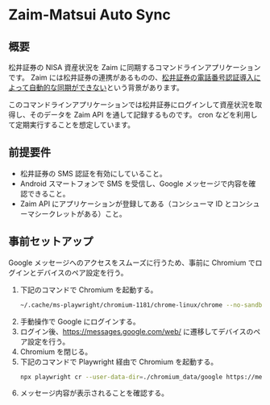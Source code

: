 # Zaim-Matsui Auto Sync

## 概要

松井証券の NISA 資産状況を Zaim に同期するコマンドラインアプリケーションです。
Zaim には松井証券の連携があるものの、[松井証券の電話番号認証導入によって自動的な同期ができない](https://content.zaim.net/questions/show/1125)という背景があります。

このコマンドラインアプリケーションでは松井証券にログインして資産状況を取得し、そのデータを Zaim API を通して記録するものです。
cron などを利用して定期実行することを想定しています。

## 前提要件

- 松井証券の SMS 認証を有効にしていること。
- Android スマートフォンで SMS を受信し、Google メッセージで内容を確認できること。
- Zaim API にアプリケーションが登録してある（コンシューマ ID とコンシューマシークレットがある）こと。

## 事前セットアップ

Google メッセージへのアクセスをスムーズに行うため、事前に Chromium でログインとデバイスのペア設定を行う。

1. 下記のコマンドで Chromium を起動する。
    ```bash
    ~/.cache/ms-playwright/chromium-1181/chrome-linux/chrome --no-sandbox --user-data-dir=./chromium_data/google https://www.google.com
    ```
2. 手動操作で Google にログインする。
3. ログイン後、https://messages.google.com/web/ に遷移してデバイスのペア設定を行う。
4. Chromium を閉じる。
5. 下記のコマンドで Playwright 経由で Chromium を起動する。
    ```bash
    npx playwright cr --user-data-dir=./chromium_data/google https://messages.google.com/web/
    ```
6. メッセージ内容が表示されることを確認する。
